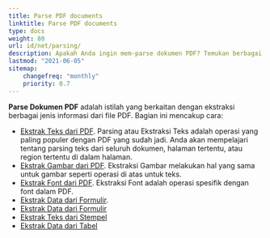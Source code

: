 ```yaml
---
title: Parse PDF documents
linktitle: Parse PDF documents
type: docs
weight: 80
url: id/net/parsing/
description: Apakah Anda ingin mem-parse dokumen PDF? Temukan berbagai metode ekstraksi data PDF dengan Aspose.PDF untuk .NET.
lastmod: "2021-06-05"
sitemap:
    changefreq: "monthly"
    priority: 0.7
---
```


**Parse Dokumen PDF** adalah istilah yang berkaitan dengan ekstraksi berbagai jenis informasi dari file PDF. Bagian ini mencakup cara:

- [Ekstrak Teks dari PDF](/pdf/net/extract-text-from-pdf/). Parsing atau Ekstraksi Teks adalah operasi yang paling populer dengan PDF yang sudah jadi. Anda akan mempelajari tentang parsing teks dari seluruh dokumen, halaman tertentu, atau region tertentu di dalam halaman.
- [Ekstrak Gambar dari PDF](/pdf/net/extract-images-from-the-pdf-file/). Ekstraksi Gambar melakukan hal yang sama untuk gambar seperti operasi di atas untuk teks.
- [Ekstrak Font dari PDF](/pdf/net/extract-fonts-from-pdf/). Ekstraksi Font adalah operasi spesifik dengan font dalam PDF.
- [Ekstrak Data dari Formulir](/pdf/net/extract-data-from-acroform/).
- [Ekstrak Data dari Formulir](/pdf/net/extract-data-from-acroform/)
- [Ekstrak Teks dari Stempel](/pdf/net/extract-text-from-stamps/)
- [Ekstrak Data dari Tabel](/pdf/net/extract-data-from-table-in-pdf/)
